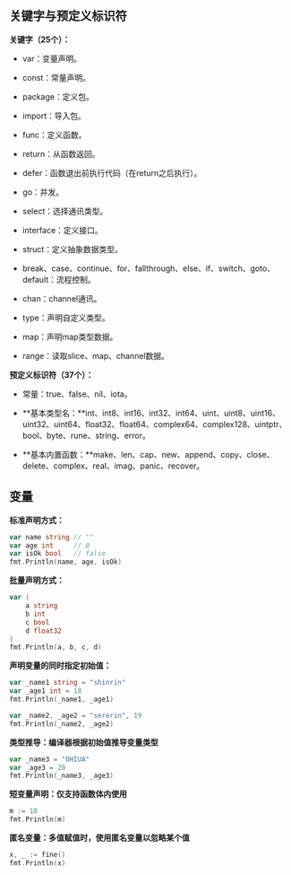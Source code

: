 ## 关键字与预定义标识符

**关键字（25个）：**

- var：变量声明。
- const：常量声明。
- package：定义包。
- import：导入包。
- func：定义函数。
- return：从函数返回。
- defer：函数退出前执行代码（在return之后执行）。
- go：并发。
- select：选择通讯类型。
- interface：定义接口。
- struct：定义抽象数据类型。

- break、case、continue、for、fallthrough、else、if、switch、goto、default：流程控制。
- chan：channel通讯。
- type：声明自定义类型。
- map：声明map类型数据。
- range：读取slice、map、channel数据。

**预定义标识符（37个）：**

- 常量：true、false、nil、iota。

- **基本类型名：**int、int8、int16、int32、int64、uint、uint8、uint16、uint32、uint64、float32、float64、complex64、complex128、uintptr、bool、byte、rune、string、error。
- **基本内置函数：**make、len、cap、new、append、copy、close、delete、complex、real、imag、panic、recover。

## 变量

**标准声明方式：**

```go
var name string // ""
var age int     // 0
var isOk bool   // false
fmt.Println(name, age, isOk)
```

**批量声明方式：**

```go
var (
    a string
    b int
    c bool
    d float32
)
fmt.Println(a, b, c, d)
```

**声明变量的同时指定初始值：**

```go
var _name1 string = "shinrin"
var _age1 int = 18
fmt.Println(_name1, _age1)

var _name2, _age2 = "sererin", 19
fmt.Println(_name2, _age2)
```

**类型推导：编译器根据初始值推导变量类型**

```go
var _name3 = "OHIUA"
var _age3 = 20
fmt.Println(_name3, _age3)
```

**短变量声明：仅支持函数体内使用**

```go
m := 10
fmt.Println(m)
```

**匿名变量：多值赋值时，使用匿名变量以忽略某个值**

```go
x, _ := fine()
fmt.Println(x)
```

